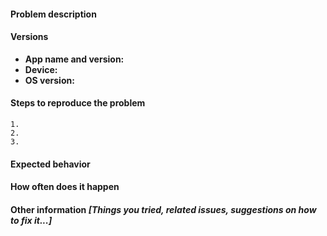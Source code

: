 #### Problem description


#### Versions

   * **App name and version:** 
   * **Device:** 
   * **OS version:** 
  
#### Steps to reproduce the problem

    1. 
    2. 
    3. 

#### Expected behavior


#### How often does it happen


#### Other information *[Things you tried, related issues, suggestions on how to fix it...]*
